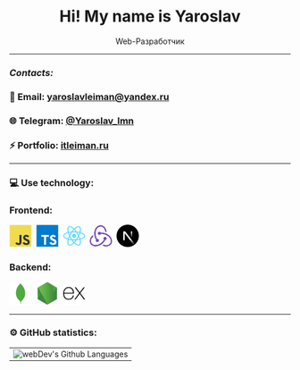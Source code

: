 <p>
  <h1 align="center">Hi! My name is Yaroslav</h1>
  <p align="center">
   Web-Разработчик
  </p>
</p>

---

### ***Contacts:***
### 📧 Email: yaroslavleiman@yandex.ru
### 🌐 Telegram: [@Yaroslav_lmn](https://t.me/Yaroslav_lmn)
### :zap: Portfolio: [itleiman.ru](http://itleiman.ru)

---

### 💻 Use technology:

### Frontend:
<div>
  <img src="https://github.com/devicons/devicon/blob/master/icons/javascript/javascript-original.svg" title="javascript" alt="javascript" width="40" height="40"/>&nbsp
  <img src="https://github.com/devicons/devicon/blob/master/icons/typescript/typescript-original.svg" title="typescript" alt="typescript" width="40" height="40"/>&nbsp
  <img src="https://github.com/devicons/devicon/blob/master/icons/react/react-original.svg" title="react" alt="react" width="40" height="40"/>&nbsp
  <img src="https://github.com/devicons/devicon/blob/master/icons/redux/redux-original.svg" title="redux" alt="redux" width="40" height="40"/>&nbsp
  <img src="https://github.com/devicons/devicon/blob/master/icons/nextjs/nextjs-original.svg" title="nextjs" alt="nextjs" width="40" height="40"/>&nbsp
</div>

### Backend:
<div>
  <img src="https://github.com/devicons/devicon/blob/master/icons/mongodb/mongodb-plain.svg" title="mongodb" alt="mongodb" width="40" height="40"/>&nbsp
  <img src="https://github.com/devicons/devicon/blob/master/icons/nodejs/nodejs-original.svg" title="nodejs" alt="nodejs" width="40" height="40"/>&nbsp
  <img src="https://github.com/devicons/devicon/blob/master/icons/express/express-original.svg" title="express" alt="express" width="40" height="40"/>&nbsp
</div>

---

### ⚙️ GitHub statistics:

<table>
    <td>
      <img height="195px" alt="webDev's Github Languages" src="https://github-readme-stats-sigma-five.vercel.app/api/top-langs/?username=YaroslavLeyman&layout=compact&theme=vision-friendly-dark" />
    </td>
</table>
